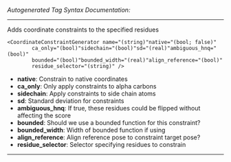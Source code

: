 _Autogenerated Tag Syntax Documentation:_

---
Adds coordinate constraints to the specified residues

```
<CoordinateConstraintGenerator name="(string)"native="(bool; false)"
        ca_only="(bool)"sidechain="(bool)"sd="(real)"ambiguous_hnq="(bool)"
        bounded="(bool)"bounded_width="(real)"align_reference="(bool)"
        residue_selector="(string)" />
```

-   **native**: Constrain to native coordinates
-   **ca_only**: Only apply constraints to alpha carbons
-   **sidechain**: Apply constraints to side chain atoms
-   **sd**: Standard deviation for constraints
-   **ambiguous_hnq**: If true, these residues could be flipped without affecting the score
-   **bounded**: Should we use a bounded function for this constraint?
-   **bounded_width**: Width of bounded function if using
-   **align_reference**: Align reference pose to constraint target pose?
-   **residue_selector**: Selector specifying residues to constrain

---
